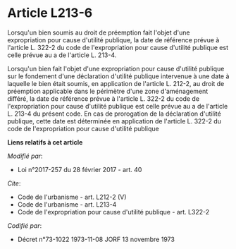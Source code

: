 # Article L213-6

Lorsqu'un bien soumis au droit de préemption fait l'objet d'une expropriation pour cause d'utilité publique, la date de
référence prévue à l'article L. 322-2 du code de l'expropriation pour cause d'utilité publique est celle prévue au a de
l'article L. 213-4. 

Lorsqu'un bien fait l'objet d'une expropriation pour cause d'utilité publique sur le fondement d'une déclaration d'utilité
publique intervenue à une date à laquelle le bien était soumis, en application de l'article L. 212-2, au droit de préemption
applicable dans le périmètre d'une zone d'aménagement différé, la date de référence prévue à l'article L. 322-2 du code de
l'expropriation pour cause d'utilité publique est celle prévue au a de l'article L. 213-4 du présent code. En cas de
prorogation de la déclaration d'utilité publique, cette date est déterminée en application de l'article L. 322-2 du code de
l'expropriation pour cause d'utilité publique

**Liens relatifs à cet article**

_Modifié par_:

  - Loi n°2017-257 du 28 février 2017 - art. 40

_Cite_:

  - Code de l'urbanisme - art. L212-2 (V)
  - Code de l'urbanisme - art. L213-4
  - Code de l'expropriation pour cause d'utilité publique - art. L322-2

_Codifié par_:

  - Décret n°73-1022 1973-11-08 JORF 13 novembre 1973

